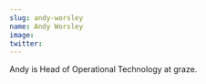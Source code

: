 ```yaml
---
slug: andy-worsley
name: Andy Worsley
image: 
twitter: 
---
```


Andy is Head of Operational Technology at graze.
